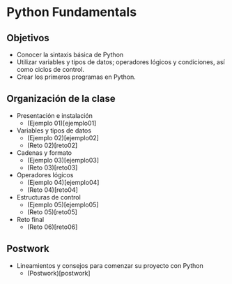 # Python Fundamentals

## Objetivos

* Conocer la sintaxis básica de Python
* Utilizar variables y tipos de datos; operadores lógicos y condiciones, así como ciclos de control.
* Crear los primeros programas en Python.

## Organización de la clase

* Presentación e instalación
    * (Ejemplo 01)[ejemplo01]
* Variables y tipos de datos
    * (Ejemplo 02)[ejemplo02]
    * (Reto 02)[reto02]
* Cadenas y formato
    * (Ejemplo 03)[ejemplo03]
    * (Reto 03)[reto03]
* Operadores lógicos
    * (Ejemplo 04)[ejemplo04]
    * (Reto 04)[reto04]
* Estructuras de control
    * (Ejemplo 05)[ejemplo05]
    * (Reto 05)[reto05]
* Reto final
    * (Reto 06)[reto06]

## Postwork

* Lineamientos y consejos para comenzar su proyecto con Python
   *  (Postwork)[postwork]



